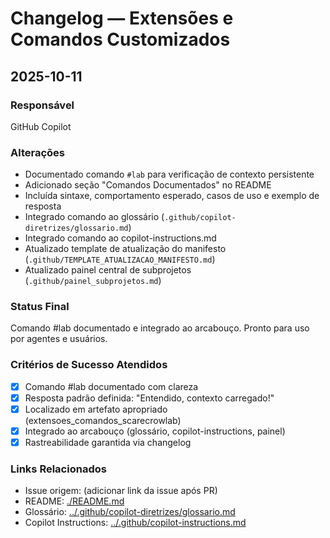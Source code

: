 # Changelog — Extensões e Comandos Customizados

## 2025-10-11

### Responsável
GitHub Copilot

### Alterações
- Documentado comando `#lab` para verificação de contexto persistente
- Adicionado seção "Comandos Documentados" no README
- Incluída sintaxe, comportamento esperado, casos de uso e exemplo de resposta
- Integrado comando ao glossário (`.github/copilot-diretrizes/glossario.md`)
- Integrado comando ao copilot-instructions.md
- Atualizado template de atualização do manifesto (`.github/TEMPLATE_ATUALIZACAO_MANIFESTO.md`)
- Atualizado painel central de subprojetos (`.github/painel_subprojetos.md`)

### Status Final
Comando #lab documentado e integrado ao arcabouço. Pronto para uso por agentes e usuários.

### Critérios de Sucesso Atendidos
- [x] Comando #lab documentado com clareza
- [x] Resposta padrão definida: "Entendido, contexto carregado!"
- [x] Localizado em artefato apropriado (extensoes_comandos_scarecrowlab)
- [x] Integrado ao arcabouço (glossário, copilot-instructions, painel)
- [x] Rastreabilidade garantida via changelog

### Links Relacionados
- Issue origem: (adicionar link da issue após PR)
- README: [./README.md](./README.md)
- Glossário: [../.github/copilot-diretrizes/glossario.md](../.github/copilot-diretrizes/glossario.md)
- Copilot Instructions: [../.github/copilot-instructions.md](../.github/copilot-instructions.md)
